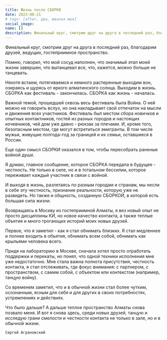 ```yaml
---
title: Жизнь после СБОРКИ
date: 2023-08-21
# tags: [after, два, жвачка моя]
social_image:
name: []
description: Финальный круг, смотрим друг на друга в последний раз, благодарим друзей, ведущих, гостеприимное пространство. Помню, говорил, что мой сосуд наполнен&nbsp;...
---
```



Финальный круг, смотрим друг на друга в последний раз, благодарим друзей, ведущих, гостеприимное пространство.

Помню, говорил, что мой сосуд наполнен, что значимый этап моей жизни завершен, что вытанцевал все, что, кажется, можно больше не танцевать. 

Нехотя встаем, потягиваемся и немного растерянные выходим вон, озираясь и щурясь от яркого алматинского солнца.
Выходим в жизнь.
СБОРКА как фестиваль - закончилась. СБОРКА как жизнь - началась. 

Важной темой, прошедшей сквозь весь фестиваль была Война. О ней можно не говорить вслух, но она накладывает свой отпечаток на мысли и движения всех участников. 
Фестиваль был местом сбора новичков и опытных контактников, гостей из разных городов и настоящих кочевников, чей дом уже давно - рюкзак за плечами. 
И, кроме того, безопасным местом, где могут встретиться эмигранты. В том числе мужья, живущие полгода-год за границей и их семьи, оставшиеся в России.

Еще один смысл СБОРКИ оказался в том, чтобы пересобрать раненые войной души.

Я думаю, главное сообщение, которое СБОРКА передала в будущее - честность. 
Не только в силе, но и в тотальном бессилии, которое переживает каждый участник в связи с войной. 

И выходя в жизнь, разлетаясь по разным городам и странам, мы несли в себе эту честность, признание реальности, которую уже не развидеть. Но также и общность, созданную СБОРКОЙ, в которой есть большая сила жизни.

Возвращаясь в Москву из гостеприимной Алматы, я вез новый опыт не просто дисциплины КИ, но новое качество контакта, а также теплые объятия и много трогающих историй моих новых друзей.

Первое, что я заметил - как я стал обнимать близких. Я стал медленнее и полнее входить в объятия, обнимать всем собой, обнимать как крыльями человека всего.

Придя на лабораторию в Москве, сначала хотел просто отработать поддержки и перекаты, но понял, что одной техники исполнения мне уже недостаточно. Мне стала важна полнота присутствия, честность контакта, я стал отслеживать, где фокус внимания: с партнером, с пространством, с самим собой, с объектом или контекстом (например, танцую войну).

Со временем заметил, что и в обычной жизни стал более чутким, осознанным, ясным для себя и для других в своих потребностях, устремлениях и действиях.

Что было дальше?
А дальше теплое пространство Алматы снова позвало меня.
И вот я снова здесь, среди новых друзей, танцую и исследую грани смелости и честности контакта не только в зале, но и в обычной жизни.

```Сергей Аграновский```